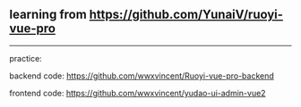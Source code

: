 learning from <https://github.com/YunaiV/ruoyi-vue-pro>
----------------------------------------------------------------------------------------------------------------------------------------------------------------------------------------------
----------------------------------------------------------------------------------------------------------------------------------------------------------------------------------------------
practice:

backend code: <https://github.com/wwxvincent/Ruoyi-vue-pro-backend>

frontend code: <https://github.com/wwxvincent/yudao-ui-admin-vue2>
